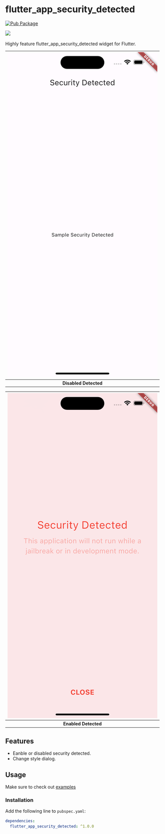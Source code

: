 <!-- 
This README describes the package. If you publish this package to pub.dev,
this README's contents appear on the landing page for your package.

For information about how to write a good package README, see the guide for
[writing package pages](https://dart.dev/guides/libraries/writing-package-pages). 

For general information about developing packages, see the Dart guide for
[creating packages](https://dart.dev/guides/libraries/create-library-packages)
and the Flutter guide for
[developing packages and plugins](https://flutter.dev/developing-packages). 
-->

# flutter_app_security_detected

[![Pub Package](https://img.shields.io/pub/v/flutter_app_security_detected.svg?style=flat-square)](https://pub.dev/packages/flutter_app_security_detected)

<a  href="https://www.buymeacoffee.com/kdrtech" target="_blank">
<img src="https://cdn.buymeacoffee.com/buttons/default-orange.png" height="41" />
</a>

Highly feature flutter_app_security_detected widget for Flutter.

| ![Image](https://raw.githubusercontent.com/kdrtech/flutter_app_security_detected/master/example/assets/disable-detected.png)
| :------------: |
| **Disabled Detected**|

| ![Image](https://raw.githubusercontent.com/kdrtech/flutter_app_security_detected/master/example/assets/enabled-detected.png)
| :------------: |
| **Enabled Detected**|

## Features

* Eanble or disabled security detected.
* Change style dialog.

## Usage

Make sure to check out [examples](https://github.com/kdrtech/flutter_app_security_detected/tree/master/example/lib)

### Installation

Add the following line to `pubspec.yaml`:

```yaml
dependencies:
  flutter_app_security_detected: ^1.0.0
```

